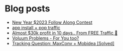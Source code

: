 # Blog posts
<!-- BLOG-POST-LIST:START -->
- [New Year $2023 Follow Along Contest](https://afflift.com/f/threads/new-year-2023-follow-along-contest.10177/)
- [app install + pop traffic](https://afflift.com/f/threads/app-install-pop-traffic.10181/)
- [Almost $30k profit in 10 days.. From FREE Traffic 🚀](https://afflift.com/f/threads/almost-30k-profit-in-10-days-from-free-traffic-%F0%9F%9A%80.9922/)
- [Voluum Problems - For You too?](https://afflift.com/f/threads/voluum-problems-for-you-too.10124/)
- [Tracking Question: MaxConv + Mobidea [Solved]](https://afflift.com/f/threads/tracking-question-maxconv-mobidea-solved.10180/)
<!-- BLOG-POST-LIST:END -->
